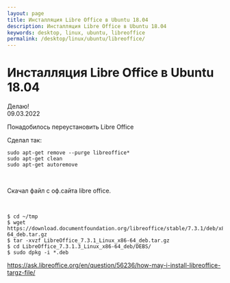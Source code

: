 ```yaml
---
layout: page
title: Инсталляция Libre Office в Ubuntu 18.04
description: Инсталляция Libre Office в Ubuntu 18.04
keywords: desktop, linux, ubuntu, libreoffice
permalink: /desktop/linux/ubuntu/libreoffice/
---
```


# Инсталляция Libre Office в Ubuntu 18.04

Делаю!  
09.03.2022

Понадобилось переустановить Libre Office

Сделал так:

    sudo apt-get remove --purge libreoffice*
    sudo apt-get clean
    sudo apt-get autoremove

<br/>

Скачал файл с оф.сайта libre office.

<br/>

    $ cd ~/tmp
    $ wget https://download.documentfoundation.org/libreoffice/stable/7.3.1/deb/x86_64/LibreOffice_7.3.1_Linux_x86-64_deb.tar.gz
    $ tar -xvzf LibreOffice_7.3.1_Linux_x86-64_deb.tar.gz
    $ cd LibreOffice_7.3.1.3_Linux_x86-64_deb/DEBS/
    $ sudo dpkg -i *.deb

https://ask.libreoffice.org/en/question/56236/how-may-i-install-libreoffice-targz-file/
